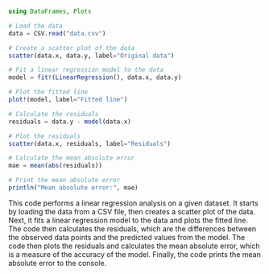 ```julia

using DataFrames, Plots

# Load the data
data = CSV.read("data.csv")

# Create a scatter plot of the data
scatter(data.x, data.y, label="Original data")

# Fit a linear regression model to the data
model = fit!(LinearRegression(), data.x, data.y)

# Plot the fitted line
plot!(model, label="Fitted line")

# Calculate the residuals
residuals = data.y - model(data.x)

# Plot the residuals
scatter(data.x, residuals, label="Residuals")

# Calculate the mean absolute error
mae = mean(abs(residuals))

# Print the mean absolute error
println("Mean absolute error:", mae)

```

This code performs a linear regression analysis on a given dataset. It starts by loading the data from a CSV file, then creates a scatter plot of the data. Next, it fits a linear regression model to the data and plots the fitted line. The code then calculates the residuals, which are the differences between the observed data points and the predicted values from the model. The code then plots the residuals and calculates the mean absolute error, which is a measure of the accuracy of the model. Finally, the code prints the mean absolute error to the console.
